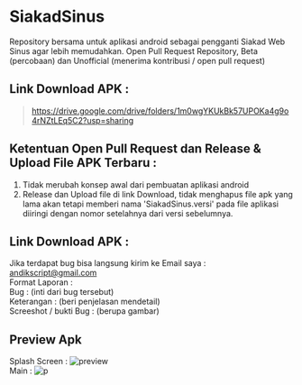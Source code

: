 # SiakadSinus
Repository bersama untuk aplikasi android sebagai pengganti Siakad Web Sinus agar lebih memudahkan. Open Pull Request Repository, Beta (percobaan) dan Unofficial (menerima kontribusi / open pull request)

## Link Download APK :
 > https://drive.google.com/drive/folders/1m0wgYKUkBk57UPOKa4g9o4rNZtLEq5C2?usp=sharing
 
## Ketentuan Open Pull Request dan Release & Upload File APK Terbaru :
1. Tidak merubah konsep awal dari pembuatan aplikasi android
2. Release dan Upload file di link Download, tidak menghapus file apk yang lama akan tetapi memberi nama 'SiakadSinus.versi' pada file aplikasi diiringi dengan nomor setelahnya dari versi sebelumnya.

## Link Download APK :
Jika terdapat bug bisa langsung kirim ke Email saya : andikscript@gmail.com <br />
Format Laporan : <br />
Bug : (inti dari bug tersebut) <br />
Keterangan : (beri penjelasan mendetail) <br />
Screeshot / bukti Bug : (berupa gambar)

## Preview Apk
Splash Screen :
![preview](https://user-images.githubusercontent.com/58913447/107871443-1fc41b80-6ed4-11eb-9ddc-6719b8059761.jpg)
<br />
Main :
![p](https://user-images.githubusercontent.com/58913447/107674190-4a8e5400-6cc9-11eb-9e34-c898b80846d9.jpg)

